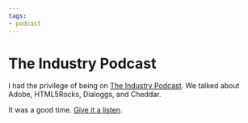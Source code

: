 ```yaml
---
tags:
- podcast
---
```


# The Industry Podcast

I had the privilege of being on [The Industry Podcast](http://theindustry.cc/2012/05/01/8-adobe-html5rocks-dialoggs-invites-and-making-cheddar/). We talked about Adobe, HTML5Rocks, Dialoggs, and Cheddar.

It was a good time. [Give it a listen](http://theindustry.cc/2012/05/01/8-adobe-html5rocks-dialoggs-invites-and-making-cheddar/).
